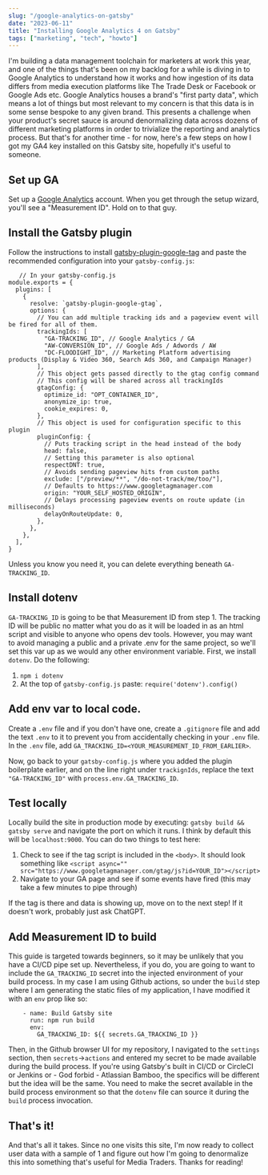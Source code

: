 ```yaml
---
slug: "/google-analytics-on-gatsby"
date: "2023-06-11"
title: "Installing Google Analytics 4 on Gatsby"
tags: ["marketing", "tech", "howto"]
---
```


I'm building a data management toolchain for marketers at work this year, and one of the things that's been on
my backlog for a while is diving in to Google Analytics to understand how it works and how ingestion of its data
differs from media execution platforms like The Trade Desk or Facebook or Google Ads etc. Google Analytics houses a
brand's "first party data", which means a lot of things but most relevant to my concern is that this data is in some
sense bespoke to any given brand. This presents a challenge when your product's secret sauce is around denormalizing
data across dozens of different marketing platforms in order to trivialize the reporting and analytics process. But
that's for another time - for now, here's a few steps on how I got my GA4 key installed on this Gatsby site, hopefully
it's useful to someone.

## Set up GA
Set up a [Google Analytics](https://analytics.google.com/) account. When you get through the setup wizard, you'll see
   a "Measurement ID". Hold on to that guy.
## Install the Gatsby plugin
Follow the instructions to install
   [gatsby-plugin-google-tag](https://www.gatsbyjs.com/plugins/gatsby-plugin-google-gtag/) and paste the recommended
   configuration into your `gatsby-config.js`:
```
   // In your gatsby-config.js
module.exports = {
  plugins: [
    {
      resolve: `gatsby-plugin-google-gtag`,
      options: {
        // You can add multiple tracking ids and a pageview event will be fired for all of them.
        trackingIds: [
          "GA-TRACKING_ID", // Google Analytics / GA
          "AW-CONVERSION_ID", // Google Ads / Adwords / AW
          "DC-FLOODIGHT_ID", // Marketing Platform advertising products (Display & Video 360, Search Ads 360, and Campaign Manager)
        ],
        // This object gets passed directly to the gtag config command
        // This config will be shared across all trackingIds
        gtagConfig: {
          optimize_id: "OPT_CONTAINER_ID",
          anonymize_ip: true,
          cookie_expires: 0,
        },
        // This object is used for configuration specific to this plugin
        pluginConfig: {
          // Puts tracking script in the head instead of the body
          head: false,
          // Setting this parameter is also optional
          respectDNT: true,
          // Avoids sending pageview hits from custom paths
          exclude: ["/preview/**", "/do-not-track/me/too/"],
          // Defaults to https://www.googletagmanager.com
          origin: "YOUR_SELF_HOSTED_ORIGIN",
          // Delays processing pageview events on route update (in milliseconds)
          delayOnRouteUpdate: 0,
        },
      },
    },
  ],
}
```

Unless you know you need it, you can delete everything beneath `GA-TRACKING_ID`.  

## Install dotenv
`GA-TRACKING_ID` is going to be that Measurement ID from step 1. The tracking ID will be public no matter what you do as
it will be loaded in as an html script and visible to anyone who opens dev tools. However, you may want to avoid
managing a public and a private .env for the same project, so we'll set this var up as we would any other environment
variable. First, we install `dotenv`. Do the following:
1) `npm i dotenv`
2) At the top of `gatsby-config.js` paste: `require('dotenv').config()`

## Add env var to local code.
Create a `.env` file and if you don't have one, create a `.gitignore` file and add the text `.env` to it to prevent you
from accidentally checking in your `.env` file. In the `.env` file, add
`GA_TRACKING_ID=<YOUR_MEASUREMENT_ID_FROM_EARLIER>`.

Now, go back to your `gatsby-config.js` where you added the plugin boilerplate earlier, and on the line right under
`trackignIds`, replace the text `"GA-TRACKING_ID"` with `process.env.GA_TRACKING_ID`.

## Test locally
Locally build the site in production mode by executing: `gatsby build && gatsby serve` and navigate the port on which it
runs. I think by default this will be `localhost:9000`. You can do two things to test here:
1) Check to see if the tag script is included in the `<body>`. It should look something like `<script async=""
   src="https://www.googletagmanager.com/gtag/js?id=YOUR_ID"></script>`
2) Navigate to your GA page and see if some events have fired (this may take a few minutes to pipe through)

If the tag is there and data is showing up, move on to the next step! If it doesn't work, probably just ask ChatGPT.

## Add Measurement ID to build
This guide is targeted towards beginners, so it may be unlikely that you have a CI/CD pipe set up. Nevertheless, if you
do, you are going to want to include the `GA_TRACKING_ID` secret into the injected environment of your build process. In
my case I am using Github actions, so under the `build` step where I am generating the static files of my application, I
have modified it with an `env` prop like so:
```
    - name: Build Gatsby site
      run: npm run build
      env:
        GA_TRACKING_ID: ${{ secrets.GA_TRACKING_ID }}
```

Then, in the Github browser UI for my repository, I navigated to the `settings` section, then `secrets`->`actions` and
entered my secret to be made available during the build process. If you're using Gatsby's built in CI/CD or CircleCI or
Jenkins or - God forbid - Atlassian Bamboo, the specifics will be different but the idea will be the same. You need to
make the secret available in the build process environment so that the `dotenv` file can source it during the `build`
process invocation.

## That's it!
And that's all it takes. Since no one visits this site, I'm now ready to collect user data with a sample of 1 and figure
out how I'm going to denormalize this into something that's useful for Media Traders. Thanks for reading!